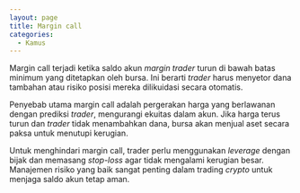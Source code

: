 ```yaml
---
layout: page
title: Margin call
categories:
  - Kamus
---
```


Margin call terjadi ketika saldo akun *margin trader* turun di bawah batas minimum yang ditetapkan oleh bursa. Ini berarti *trader* harus menyetor dana tambahan atau risiko posisi mereka dilikuidasi secara otomatis.

Penyebab utama margin call adalah pergerakan harga yang berlawanan dengan prediksi *trader*, mengurangi ekuitas dalam akun. Jika harga terus turun dan *trader* tidak menambahkan dana, bursa akan menjual aset secara paksa untuk menutupi kerugian.

Untuk menghindari margin call, trader perlu menggunakan *leverage* dengan bijak dan memasang *stop-loss* agar tidak mengalami kerugian besar. Manajemen risiko yang baik sangat penting dalam trading *crypto* untuk menjaga saldo akun tetap aman.